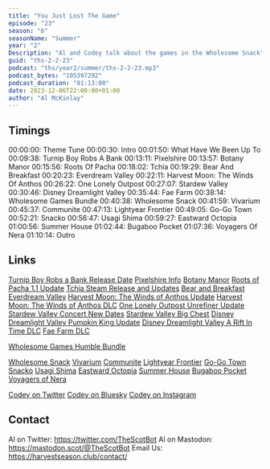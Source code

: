```yaml
---
title: "You Just Lost The Game"
episode: "23"
season: "6"
seasonName: "Summer"
year: "2"
Description: "Al and Codey talk about the games in the Wholesome Snack"
guid: "ths-2-2-23"
podcast: "ths/year2/summer/ths-2-2-23.mp3"
podcast_bytes: "105397292"
podcast_duration: "01:13:00"
date: 2023-12-06T22:00:00+01:00
author: "Al McKinlay"
---
```


## Timings

00:00:00: Theme Tune
00:00:30: Intro
00:01:50: What Have We Been Up To
00:09:38: Turnip Boy Robs A Bank
00:13:11: Pixelshire
00:13:57: Botany Manor
00:15:56: Roots Of Pacha
00:18:02: Tchia
00:19:29: Bear And Breakfast
00:20:23: Everdream Valley
00:22:11: Harvest Moon: The Winds Of Anthos
00:26:22: One Lonely Outpost
00:27:07: Stardew Valley
00:30:46: Disney Dreamlight Valley
00:35:44: Fae Farm
00:38:14: Wholesome Games Bundle
00:40:38: Wholesome Snack
00:41:59: Vivarium
00:45:37: Communite
00:47:13: Lightyear Frontier
00:49:05: Go-Go Town
00:52:21: Snacko
00:56:47: Usagi Shima
00:59:27: Eastward Octopia
01:00:56: Summer House
01:02:44: Bugaboo Pocket
01:07:36: Voyagers Of Nera
01:10:14: Outro

## Links

[Turnip Boy Robs a Bank Release Date](https://snoozykazoo.com/news/2023/11/30/turnip-boy-robs-a-bank-launches-on-january-18th-2024)
[Pixelshire Info](https://store.steampowered.com/news/app/1846720/view/3886105482801655530)
[Botany Manor](https://twitter.com/BotanyManor/status/1731691079001317741)
[Roots of Pacha 1.1 Update](https://store.steampowered.com/news/app/1245560/view/3882727783077150811)
[Tchia Steam Release and Updates](https://twitter.com/awaceb/status/1730318347923849584)
[Bear and Breakfast](https://twitter.com/BearBreakfast/status/1729517532107706824)
[Everdream Valley](https://twitter.com/EverdreamValley/status/1729548638500642890)
[Harvest Moon: The Winds of Anthos Update](https://twitter.com/Natsume_Inc/status/1729564506307666047)
[Harvest Moon: The Winds of Anthos DLC](https://twitter.com/Natsume_Inc/status/1731776392092606641)
[One Lonely Outpost Unrefiner Update](https://store.steampowered.com/news/app/1465550/view/3866965184389339285)
[Stardew Valley Concert New Dates](https://twitter.com/ConcernedApe/status/1729913130334220584)
[Stardew Valley Big Chest](https://twitter.com/ConcernedApe/status/1730673829083775387)
[Disney Dreamlight Valley Pumpkin King Update](https://store.steampowered.com/news/app/1401590/view/3881602608978861110)
[Disney Dreamlight Valley A Rift In Time DLC](https://store.steampowered.com/news/app/1401590/view/3881602608964430220)
[Fae Farm DLC](https://store.steampowered.com/news/app/2230110/view/3878224909260104452)

[Wholesome Games Humble Bundle](https://www.humblebundle.com/games/uplifting-adventures-wholesome-games-bundle)

[Wholesome Snack](https://www.youtube.com/watch?v=MJOLBlMKweI)
[Vivarium](https://www.youtube.com/watch?v=hh7Sf6mnpJw)
[Communite](https://www.youtube.com/watch?v=P0U4eRDEYtQ)
[Lightyear Frontier](https://www.youtube.com/watch?v=wbjxczKtO7E)
[Go-Go Town](https://www.youtube.com/watch?v=gvvaZF6Jzbo)
[Snacko](https://www.youtube.com/watch?v=JHDrADYGvNo)
[Usagi Shima](https://www.youtube.com/watch?v=Nk5fmEsLg6Q)
[Eastward Octopia](https://www.youtube.com/watch?v=-6mS3W5xB0s)
[Summer House](https://www.youtube.com/watch?v=U_OOt36bGeU)
[Bugaboo Pocket](https://www.youtube.com/watch?v=5D3oOgWPQHY)
[Voyagers of Nera](https://www.youtube.com/watch?v=h8qly1CaySU)

[Codey on Twitter](https://twitter.com/codeymathis)
[Codey on Bluesky](https://bsky.app/profile/codeymathis.bsky.social)
[Codey on Instagram](https://www.instagram.com/hikingbeegle)

## Contact

Al on Twitter: https://twitter.com/TheScotBot
Al on Mastodon: https://mastodon.scot/@TheScotBot
Email Us: https://harvestseason.club/contact/
